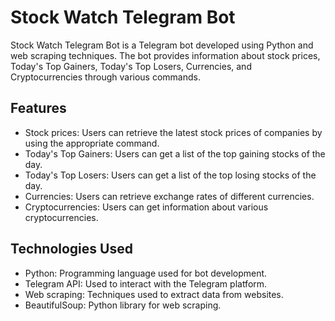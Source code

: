 # Stock Watch Telegram Bot

Stock Watch Telegram Bot is a Telegram bot developed using Python and web scraping techniques. The bot provides information about stock prices, Today's Top Gainers, Today's Top Losers, Currencies, and Cryptocurrencies through various commands.

## Features

- Stock prices: Users can retrieve the latest stock prices of companies by using the appropriate command.
- Today's Top Gainers: Users can get a list of the top gaining stocks of the day.
- Today's Top Losers: Users can get a list of the top losing stocks of the day.
- Currencies: Users can retrieve exchange rates of different currencies.
- Cryptocurrencies: Users can get information about various cryptocurrencies.

## Technologies Used

- Python: Programming language used for bot development.
- Telegram API: Used to interact with the Telegram platform.
- Web scraping: Techniques used to extract data from websites.
- BeautifulSoup: Python library for web scraping.


